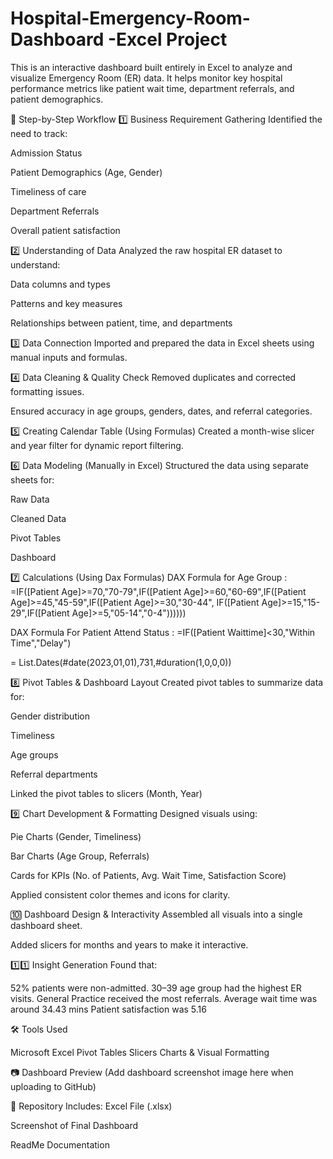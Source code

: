 # Hospital-Emergency-Room-Dashboard -Excel Project
This is an interactive dashboard built entirely in Excel to analyze and visualize Emergency Room (ER) data. It helps monitor key hospital performance metrics like patient wait time, department referrals, and patient demographics.

🔄 Step-by-Step Workflow
1️⃣ Business Requirement Gathering
Identified the need to track:

Admission Status

Patient Demographics (Age, Gender)

Timeliness of care

Department Referrals

Overall patient satisfaction

2️⃣ Understanding of Data
Analyzed the raw hospital ER dataset to understand:

Data columns and types

Patterns and key measures

Relationships between patient, time, and departments

3️⃣ Data Connection
Imported and prepared the data in Excel sheets using manual inputs and formulas.

4️⃣ Data Cleaning & Quality Check
Removed duplicates and corrected formatting issues.

Ensured accuracy in age groups, genders, dates, and referral categories.

5️⃣ Creating Calendar Table (Using Formulas)
Created a month-wise slicer and year filter for dynamic report filtering.

6️⃣ Data Modeling (Manually in Excel)
Structured the data using separate sheets for:

Raw Data

Cleaned Data

Pivot Tables

Dashboard

7️⃣ Calculations (Using Dax Formulas)
DAX Formula for Age Group : 
=IF([Patient Age]>=70,"70-79",IF([Patient Age]>=60,"60-69",IF([Patient Age]>=45,"45-59",IF([Patient Age]>=30,"30-44",
IF([Patient Age]>=15,"15-29",IF([Patient Age]>=5,"05-14","0-4"))))))

DAX Formula For Patient Attend Status :
=IF([Patient Waittime]<30,"Within Time","Delay")

= List.Dates(#date(2023,01,01),731,#duration(1,0,0,0))


8️⃣ Pivot Tables & Dashboard Layout
Created pivot tables to summarize data for:

Gender distribution

Timeliness

Age groups

Referral departments

Linked the pivot tables to slicers (Month, Year)

9️⃣ Chart Development & Formatting
Designed visuals using:

Pie Charts (Gender, Timeliness)

Bar Charts (Age Group, Referrals)

Cards for KPIs (No. of Patients, Avg. Wait Time, Satisfaction Score)

Applied consistent color themes and icons for clarity.

🔟 Dashboard Design & Interactivity
Assembled all visuals into a single dashboard sheet.

Added slicers for months and years to make it interactive.

1️⃣1️⃣ Insight Generation
Found that:

52% patients were non-admitted.
30–39 age group had the highest ER visits.
General Practice received the most referrals.
Average wait time was around 34.43 mins
Patient satisfaction was 5.16

🛠 Tools Used

Microsoft Excel
Pivot Tables
Slicers
Charts & Visual Formatting

📷 Dashboard Preview
(Add dashboard screenshot image here when uploading to GitHub)

📁 Repository Includes:
Excel File (.xlsx)

Screenshot of Final Dashboard

ReadMe Documentation

